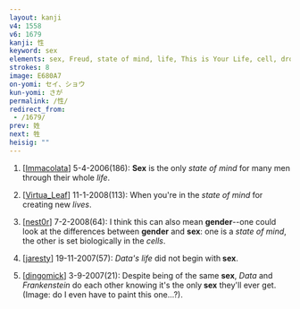 ```yaml
---
layout: kanji
v4: 1558
v6: 1679
kanji: 性
keyword: sex
elements: sex, Freud, state of mind, life, This is Your Life, cell, drop, grow up
strokes: 8
image: E680A7
on-yomi: セイ、ショウ
kun-yomi: さが
permalink: /性/
redirect_from:
 - /1679/
prev: 姓
next: 牲
heisig: ""
---
```


1) [<a href="http://kanji.koohii.com/profile/Immacolata">Immacolata</a>] 5-4-2006(186): <strong>Sex</strong> is the only <em>state of mind</em> for many men through their whole <em>life</em>.

2) [<a href="http://kanji.koohii.com/profile/Virtua_Leaf">Virtua_Leaf</a>] 11-1-2008(113): When you&#039;re in the <em>state of mind</em> for creating new <em>lives</em>.

3) [<a href="http://kanji.koohii.com/profile/nest0r">nest0r</a>] 7-2-2008(64): I think this can also mean <strong>gender</strong>--one could look at the differences between <strong>gender</strong> and <strong>sex</strong>: one is a <em>state of mind</em>, the other is set biologically in the <em>cells</em>.

4) [<a href="http://kanji.koohii.com/profile/jaresty">jaresty</a>] 19-11-2007(57): <em>Data&#039;s</em> <em>life</em> did not begin with<strong> sex</strong>.

5) [<a href="http://kanji.koohii.com/profile/dingomick">dingomick</a>] 3-9-2007(21): Despite being of the same <strong>sex</strong>, <em>Data</em> and <em>Frankenstein</em> do each other knowing it&#039;s the only<strong> sex</strong> they&#039;ll ever get. (Image: do I even have to paint this one...?).

